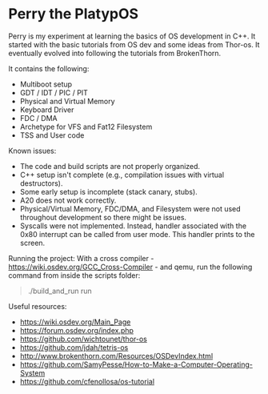 # Perry the PlatypOS

Perry is my experiment at learning the basics of OS development in C++.
It started with the basic tutorials from OS dev and some ideas from Thor-os. It eventually evolved into following the tutorials from BrokenThorn.

It contains the following:
- Multiboot setup
- GDT / IDT / PIC / PIT
- Physical and Virtual Memory
- Keyboard Driver
- FDC / DMA
- Archetype for VFS and Fat12 Filesystem
- TSS and User code

Known issues:
- The code and build scripts are not properly organized.
- C++ setup isn't complete (e.g., compilation issues with virtual destructors).
- Some early setup is incomplete (stack canary, stubs).
- A20 does not work correctly.
- Physical/Virtual Memory, FDC/DMA, and Filesystem were not used throughout development so there might be issues.
- Syscalls were not implemented. Instead, handler associated with the 0x80 interrupt can be called from user mode. This handler prints to the screen.

Running the project:
With a cross compiler - https://wiki.osdev.org/GCC_Cross-Compiler - and qemu, run the following command from inside the scripts folder:
> ./build_and_run run

Useful resources:
- https://wiki.osdev.org/Main_Page
- https://forum.osdev.org/index.php
- https://github.com/wichtounet/thor-os
- https://github.com/jdah/tetris-os
- http://www.brokenthorn.com/Resources/OSDevIndex.html
- https://github.com/SamyPesse/How-to-Make-a-Computer-Operating-System
- https://github.com/cfenollosa/os-tutorial

